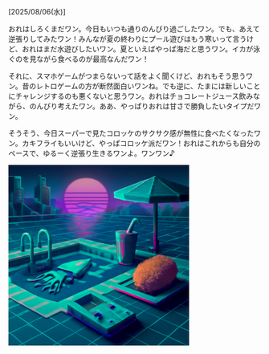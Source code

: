 [2025/08/06(水)]

おれはしろくまだワン。今日もいつも通りのんびり過ごしたワン。でも、あえて逆張りしてみたワン！みんなが夏の終わりにプール遊びはもう寒いって言うけど、おれはまだ水遊びしたいワン。夏といえばやっぱ海だと思うワン。イカが泳ぐのを見ながら食べるのが最高なんだワン！

それに、スマホゲームがつまらないって話をよく聞くけど、おれもそう思うワン。昔のレトロゲームの方が断然面白いワンね。でも逆に、たまには新しいことにチャレンジするのも悪くないと思うワン。おれはチョコレートジュース飲みながら、のんびり考えたワン。ああ、やっぱりおれは甘さで勝負したいタイプだワン。

そうそう、今日スーパーで見たコロッケのサクサク感が無性に食べたくなったワン。カキフライもいいけど、やっぱコロッケ派だワン！おれはこれからも自分のペースで、ゆるーく逆張り生きるワンよ。ワンワン♪

<img width="360px" src="image.png">